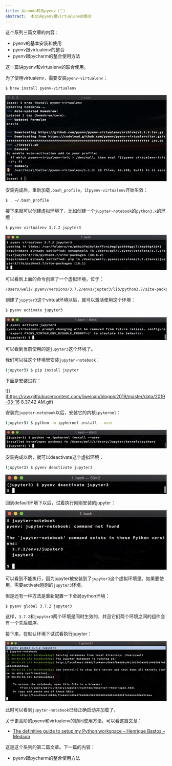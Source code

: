 ```yaml
---
title: 从conda转向pyenv（二）
abstract:  本文讲pyenv跟virtualenv的整合
---
```




这个系列三篇文章的内容：

* pyenv的基本安装和使用
* pyenv跟virtualenv的整合
* pyenv跟pycharm的整合使用方法

这一篇讲pyenv和virtualenv的联合使用。

为了使用virtualenv，需要安装`pyenv-virtualenv`：

```bash
$ brew install pyenv-virtualenv
```

![](https://raw.githubusercontent.com/liweinan/blogpic2019/master/data/92A5C352-67D0-46D2-8AF6-2C73D1501998.png)

安装完成后，重新加载`.bash_profile`，让`pyenv-virtualenv`开始生效：

```bash
$ . ~/.bash_profile
```

接下来就可以创建虚拟环境了，比如创建一个`jupyter-notebook`的`python3.x`的环境：

```bash
$ pyenv virtualenv 3.7.2 jupyter3
```

![](https://raw.githubusercontent.com/liweinan/blogpic2019/master/data/D25ADDD1-0878-4A47-A888-E95DFA2087CD.png)

可以看到上面的命令创建了一个虚拟环境，位于：

```bash
/Users/weli/.pyenv/versions/3.7.2/envs/jupter3/lib/python3.7/site-packages
```

创建了`jupyter3`这个virtual环境以后，就可以激活使用这个环境：

```bash
$ pyenv activate jupyter3
```

![](https://raw.githubusercontent.com/liweinan/blogpic2019/master/data/E8F8C5B7-C52B-4202-8C73-5FC771EC49B6.png)

可以看到当前使用的是`jupyter3`这个环境了。

我们可以往这个环境里安装`jupyter-notebook`：

```bash
(jupyter3) $ pip install jupyter
```

下面是安装过程：

![](https://raw.githubusercontent.com/liweinan/blogpic2019/master/data/2019-03-16 8.37.42 AM.gif)

安装完`jupyter-notebook`以后，安装它的内核`ipykernel`：

```bash
(jupyter3) $ python -m ipykernel install --user
```

![](https://raw.githubusercontent.com/liweinan/blogpic2019/master/data/A8F9FB8E-8CD2-4B92-9F97-03564C697587.png)

安装完成以后，就可以deactivate这个虚拟环境：

```bash
(jupyter3) $ pyenv deactivate jupyter3
```

![](https://raw.githubusercontent.com/liweinan/blogpic2019/master/data/B2E3A873-C269-4670-B50B-DD90C5A4E674.png)

回到default环境下以后，试着执行刚刚安装的jupyter：

![](https://raw.githubusercontent.com/liweinan/blogpic2019/master/data/0FD33E91-5492-4AB5-91DB-230E882DF4AF.png)

可以看到不能执行，因为jupyter被安装到了`jupyter3`这个虚拟环境里。如果要使用，需要activate刚刚的`jupyter3`环境。

但是还有一种方法是重新配置一下全局python环境：

```bash
$ pyenv global 3.7.2 jupyter3
```

这样，`3.7.2`和`jupyter3`两个环境是同时生效的，并且它们两个环境之间的组件会有一个先后顺序。

接下来，在默认环境下试试看执行jupyter：

![](https://raw.githubusercontent.com/liweinan/blogpic2019/master/data/04EEF0C9-2BD3-4103-BEF4-63C52415306A.png)

此时可以看到`jupyter-notebook`已经正确启动并加载了。

关于更高阶的pyenv和virtualenv的协同使用方法，可以看这篇文章：

* [The definitive guide to setup my Python workspace – Henrique Bastos – Medium](https://medium.com/@henriquebastos/the-definitive-guide-to-setup-my-python-workspace-628d68552e14)

这是这个系列的第二篇文章。下一篇的内容：

* pyenv跟pycharm的整合使用方法



